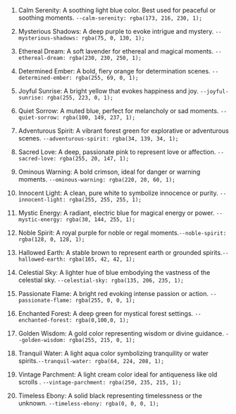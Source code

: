 1. Calm Serenity: A soothing light blue color. Best used for peaceful or soothing moments. `--calm-serenity: rgba(173, 216, 230, 1);`

2. Mysterious Shadows: A deep purple to evoke intrigue and mystery. `--mysterious-shadows: rgba(75, 0, 130, 1);`

3. Ethereal Dream: A soft lavender for ethereal and magical moments. `--ethereal-dream: rgba(230, 230, 250, 1);`

4. Determined Ember: A bold, fiery orange for determination scenes. `--determined-ember: rgba(255, 69, 0, 1);`

5. Joyful Sunrise: A bright yellow that evokes happiness and joy. `--joyful-sunrise: rgba(255, 223, 0, 1);`

6. Quiet Sorrow: A muted blue, perfect for melancholy or sad moments. `--quiet-sorrow: rgba(100, 149, 237, 1);`

7. Adventurous Spirit: A vibrant forest green for explorative or adventurous scenes. `--adventurous-spirit: rgba(34, 139, 34, 1);`

8. Sacred Love: A deep, passionate pink to represent love or affection. `--sacred-love: rgba(255, 20, 147, 1);`

9. Ominous Warning: A bold crimson, ideal for danger or warning moments. `--ominous-warning: rgba(220, 20, 60, 1);`

10. Innocent Light: A clean, pure white to symbolize innocence or purity. `--innocent-light: rgba(255, 255, 255, 1);`

11. Mystic Energy: A radiant, electric blue for magical energy or power. `--mystic-energy: rgba(30, 144, 255, 1);`

12. Noble Spirit: A royal purple for noble or regal moments.`--noble-spirit: rgba(128, 0, 128, 1);`

13. Hallowed Earth: A stable brown to represent earth or grounded spirits.`--hallowed-earth: rgba(165, 42, 42, 1);`

14. Celestial Sky: A lighter hue of blue embodying the vastness of the celestial sky. `--celestial-sky: rgba(135, 206, 235, 1);`

15. Passionate Flame: A bright red evoking intense passion or action. `--passionate-flame: rgba(255, 0, 0, 1);`

16. Enchanted Forest: A deep green for mystical forest settings. `--enchanted-forest: rgba(0,100,0, 1);`

17. Golden Wisdom: A gold color representing wisdom or divine guidance. `--golden-wisdom: rgba(255, 215, 0, 1);`

18. Tranquil Water: A light aqua color symbolizing tranquility or water spirits.`--tranquil-water: rgba(64, 224, 208, 1);`

19. Vintage Parchment: A light cream color ideal for antiqueness like old scrolls . `--vintage-parchment: rgba(250, 235, 215, 1);`

20. Timeless Ebony: A solid black representing timelessness or the unknown. `--timeless-ebony: rgba(0, 0, 0, 1);`